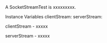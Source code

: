 A SocketStreamTest is xxxxxxxxx.Instance Variables	clientStream:		<Object>	serverStream:		<Object>clientStream	- xxxxxserverStream	- xxxxx